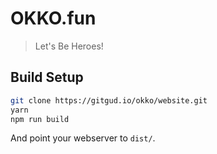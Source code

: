 # OKKO.fun

> Let's Be Heroes!


## Build Setup

``` bash
git clone https://gitgud.io/okko/website.git
yarn
npm run build
```

And point your webserver to `dist/`.
